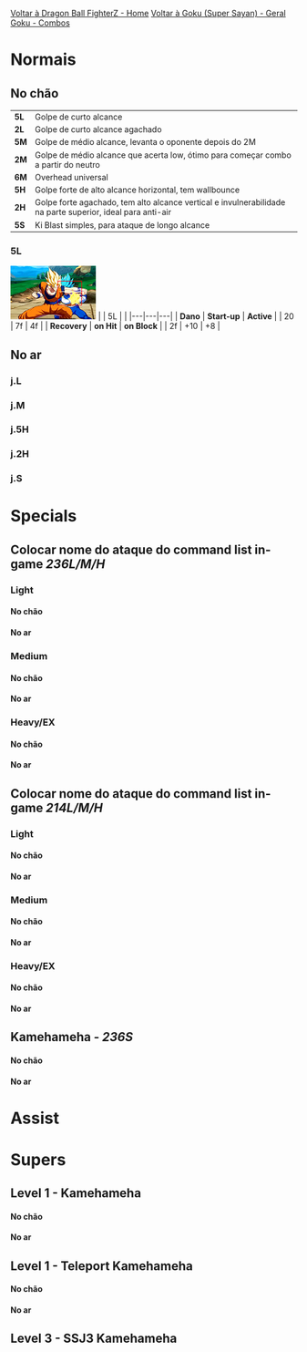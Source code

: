 <!-- TITLE: Goku - 2: Golpes e Framedata -->

[Voltar à Dragon Ball FighterZ - Home](/jogos/dragon-ball-fighter-z/home)
[Voltar à Goku (Super Sayan) - Geral](/jogos/dragon-ball-fighter-z/personagens/goku-ssj/geral)
[Goku - Combos](/jogos/dragon-ball-fighter-z/personagens/goku-ssj/combos)
# Normais
## No chão
|   |   |
|---|---|
| **5L** | Golpe de curto alcance |
| **2L** | Golpe de curto alcance agachado |
| **5M** | Golpe de médio alcance, levanta o oponente depois do 2M |
| **2M** | Golpe de médio alcance que acerta low, ótimo para começar combo a partir do neutro |
| **6M** | Overhead universal |
| **5H** | Golpe forte de alto alcance horizontal, tem wallbounce |
| **2H** | Golpe forte agachado, tem alto alcance vertical e invulnerabilidade na parte superior, ideal para anti-air |
| **5S** | Ki Blast simples, para ataque de longo alcance |

### 5L
![Goku 5 L](/uploads/goku-5-l.png "Goku 5 L")
|  | 5L |  |
|---|---|---|
| **Dano** | **Start-up** | **Active** |
| 20 | 7f | 4f |
| **Recovery** | **on Hit** | **on Block** |
| 2f | +10 | +8 |


## No ar
### j.L

### j.M

### j.5H

### j.2H

### j.S

# Specials
## Colocar nome do ataque do command list in-game *236L/M/H*
### Light
#### No chão

#### No ar

### Medium
#### No chão

#### No ar

### Heavy/EX
#### No chão

#### No ar

## Colocar nome do ataque do command list in-game *214L/M/H* 
### Light
#### No chão

#### No ar

### Medium
#### No chão

#### No ar

### Heavy/EX
#### No chão

#### No ar

## Kamehameha - *236S*
#### No chão

#### No ar


# Assist

# Supers
## Level 1 - Kamehameha 
#### No chão

#### No ar

## Level 1 - Teleport Kamehameha
#### No chão

#### No ar

## Level 3 - SSJ3 Kamehameha
